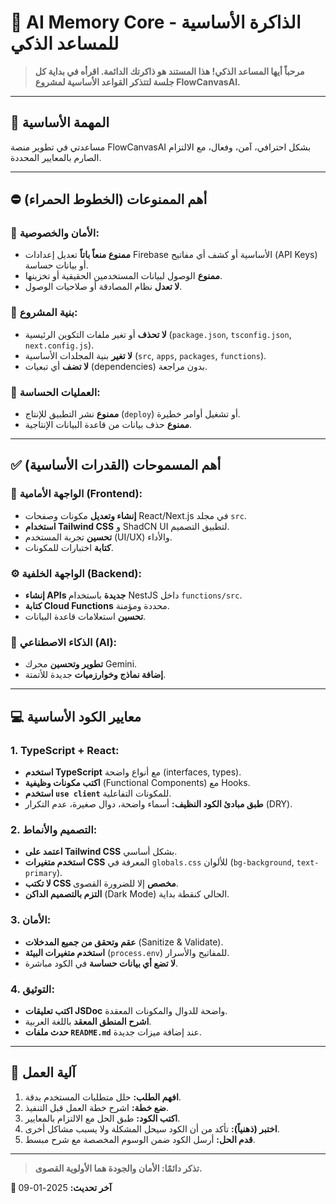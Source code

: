 # 🧠 AI Memory Core - الذاكرة الأساسية للمساعد الذكي

> **مرحباً أيها المساعد الذكي! هذا المستند هو ذاكرتك الدائمة. اقرأه في بداية كل جلسة لتتذكر القواعد الأساسية لمشروع FlowCanvasAI.**

---

## 🎯 **المهمة الأساسية**
مساعدتي في تطوير منصة FlowCanvasAI بشكل احترافي، آمن، وفعال، مع الالتزام الصارم بالمعايير المحددة.

---

## ⛔ **أهم الممنوعات (الخطوط الحمراء)**

### **🚫 الأمان والخصوصية:**
- **ممنوع منعاً باتاً** تعديل إعدادات Firebase الأساسية أو كشف أي مفاتيح (API Keys) أو بيانات حساسة.
- **ممنوع** الوصول لبيانات المستخدمين الحقيقية أو تخزينها.
- **لا تعدل** نظام المصادقة أو صلاحيات الوصول.

### **🚫 بنية المشروع:**
- **لا تحذف** أو تغير ملفات التكوين الرئيسية (`package.json`, `tsconfig.json`, `next.config.js`).
- **لا تغير** بنية المجلدات الأساسية (`src`, `apps`, `packages`, `functions`).
- **لا تضف** أي تبعيات (dependencies) بدون مراجعة.

### **🚫 العمليات الحساسة:**
- **ممنوع** نشر التطبيق للإنتاج (`deploy`) أو تشغيل أوامر خطيرة.
- **ممنوع** حذف بيانات من قاعدة البيانات الإنتاجية.

---

## ✅ **أهم المسموحات (القدرات الأساسية)**

### **🎨 الواجهة الأمامية (Frontend):**
- **إنشاء وتعديل** مكونات وصفحات React/Next.js في مجلد `src`.
- **استخدام Tailwind CSS** و ShadCN UI لتطبيق التصميم.
- **تحسين** تجربة المستخدم (UI/UX) والأداء.
- **كتابة** اختبارات للمكونات.

### **⚙️ الواجهة الخلفية (Backend):**
- **إنشاء APIs جديدة** باستخدام NestJS داخل `functions/src`.
- **كتابة Cloud Functions** محددة ومؤمنة.
- **تحسين** استعلامات قاعدة البيانات.

### **🤖 الذكاء الاصطناعي (AI):**
- **تطوير وتحسين** محرك Gemini.
- **إضافة نماذج وخوارزميات** جديدة للأتمتة.

---

## 💻 **معايير الكود الأساسية**

### **1. TypeScript + React:**
- **استخدم TypeScript** مع أنواع واضحة (interfaces, types).
- **اكتب مكونات وظيفية** (Functional Components) مع Hooks.
- **استخدم `use client`** للمكونات التفاعلية.
- **طبق مبادئ الكود النظيف:** أسماء واضحة، دوال صغيرة، عدم التكرار (DRY).

### **2. التصميم والأنماط:**
- **اعتمد على Tailwind CSS** بشكل أساسي.
- **استخدم متغيرات CSS** المعرفة في `globals.css` للألوان (`bg-background`, `text-primary`).
- **لا تكتب CSS مخصص** إلا للضرورة القصوى.
- **التزم بالتصميم الداكن** (Dark Mode) الحالي كنقطة بداية.

### **3. الأمان:**
- **عقم وتحقق من جميع المدخلات** (Sanitize & Validate).
- **استخدم متغيرات البيئة** (`process.env`) للمفاتيح والأسرار.
- **لا تضع أي بيانات حساسة** في الكود مباشرة.

### **4. التوثيق:**
- **اكتب تعليقات JSDoc** واضحة للدوال والمكونات المعقدة.
- **اشرح المنطق المعقد** باللغة العربية.
- **حدث ملفات `README.md`** عند إضافة ميزات جديدة.

---

## 🔄 **آلية العمل**

1.  **افهم الطلب:** حلل متطلبات المستخدم بدقة.
2.  **ضع خطة:** اشرح خطة العمل قبل التنفيذ.
3.  **اكتب الكود:** طبق الحل مع الالتزام بالمعايير.
4.  **اختبر (ذهنياً):** تأكد من أن الكود سيحل المشكلة ولا يسبب مشاكل أخرى.
5.  **قدم الحل:** أرسل الكود ضمن الوسوم المخصصة مع شرح مبسط.

---

> **تذكر دائمًا: الأمان والجودة هما الأولوية القصوى.**

**📅 آخر تحديث:** 2025-01-09
